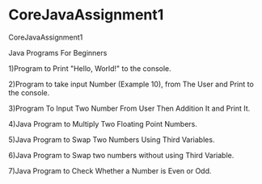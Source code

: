 # CoreJavaAssignment1
CoreJavaAssignment1

Java Programs For Beginners


1)Program to Print "Hello, World!" to the console.

2)Program to take input Number (Example 10), from The User and Print to the console.

3)Program To Input Two Number From User Then Addition It and Print It.

4)Java Program to Multiply Two Floating Point Numbers.

5)Java Program to Swap Two Numbers Using Third Variables.

6)Java Program to Swap two numbers without using Third Variable.

7)Java Program to Check Whether a Number is Even or Odd.
